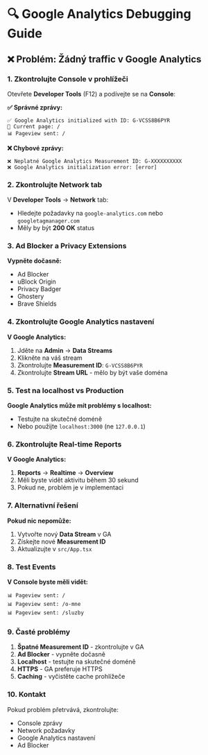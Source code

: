 # 🔍 Google Analytics Debugging Guide

## ❌ Problém: Žádný traffic v Google Analytics

### **1. Zkontrolujte Console v prohlížeči**

Otevřete **Developer Tools** (F12) a podívejte se na **Console**:

**✅ Správné zprávy:**
```
✅ Google Analytics initialized with ID: G-VCSS8B6PYR
📍 Current page: /
📊 Pageview sent: /
```

**❌ Chybové zprávy:**
```
❌ Neplatné Google Analytics Measurement ID: G-XXXXXXXXXX
❌ Google Analytics initialization error: [error]
```

### **2. Zkontrolujte Network tab**

V **Developer Tools** → **Network** tab:
- Hledejte požadavky na `google-analytics.com` nebo `googletagmanager.com`
- Měly by být **200 OK** status

### **3. Ad Blocker a Privacy Extensions**

**Vypněte dočasně:**
- Ad Blocker
- uBlock Origin
- Privacy Badger
- Ghostery
- Brave Shields

### **4. Zkontrolujte Google Analytics nastavení**

**V Google Analytics:**
1. Jděte na **Admin** → **Data Streams**
2. Klikněte na váš stream
3. Zkontrolujte **Measurement ID**: `G-VCSS8B6PYR`
4. Zkontrolujte **Stream URL** - mělo by být vaše doména

### **5. Test na localhost vs Production**

**Google Analytics může mít problémy s localhost:**
- Testujte na skutečné doméně
- Nebo použijte `localhost:3000` (ne `127.0.0.1`)

### **6. Zkontrolujte Real-time Reports**

**V Google Analytics:**
1. **Reports** → **Realtime** → **Overview**
2. Měli byste vidět aktivitu během 30 sekund
3. Pokud ne, problém je v implementaci

### **7. Alternativní řešení**

**Pokud nic nepomůže:**
1. Vytvořte nový **Data Stream** v GA
2. Získejte nové **Measurement ID**
3. Aktualizujte v `src/App.tsx`

### **8. Test Events**

**V Console byste měli vidět:**
```
📊 Pageview sent: /
📊 Pageview sent: /o-mne
📊 Pageview sent: /sluzby
```

### **9. Časté problémy**

1. **Špatné Measurement ID** - zkontrolujte v GA
2. **Ad Blocker** - vypněte dočasně
3. **Localhost** - testujte na skutečné doméně
4. **HTTPS** - GA preferuje HTTPS
5. **Caching** - vyčistěte cache prohlížeče

### **10. Kontakt**

Pokud problém přetrvává, zkontrolujte:
- Console zprávy
- Network požadavky
- Google Analytics nastavení
- Ad Blocker
